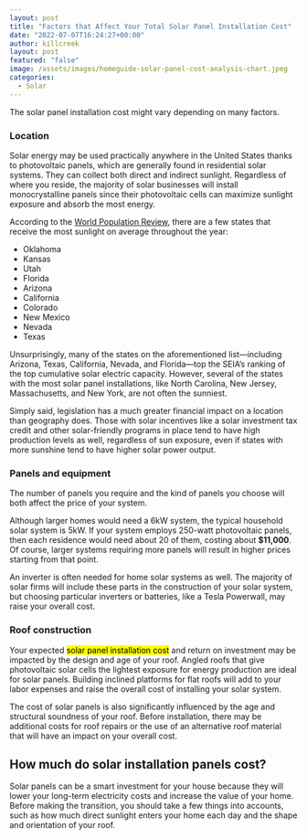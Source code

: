 ```yaml
---
layout: post
title: "Factors that Affect Your Total Solar Panel Installation Cost"
date: "2022-07-07T16:24:27+00:00"
author: killcreek
layout: post
featured: "false"
image: /assets/images/homeguide-solar-panel-cost-analysis-chart.jpeg
categories:
  - Solar
---
```


The solar panel installation cost might vary depending on many factors.

### **Location**

Solar energy may be used practically anywhere in the United States thanks to photovoltaic panels, which are generally found in residential solar systems. They can collect both direct and indirect sunlight. Regardless of where you reside, the majority of solar businesses will install monocrystalline panels since their photovoltaic cells can maximize sunlight exposure and absorb the most energy.

According to the [World Population Review](https://worldpopulationreview.com/state-rankings/sunniest-states), there are a few states that receive the most sunlight on average throughout the year:

- Oklahoma
- Kansas
- Utah
- Florida
- Arizona
- California
- Colorado
- New Mexico
- Nevada
- Texas

Unsurprisingly, many of the states on the aforementioned list—including Arizona, Texas, California, Nevada, and Florida—top the SEIA’s ranking of the top cumulative solar electric capacity. However, several of the states with the most solar panel installations, like North Carolina, New Jersey, Massachusetts, and New York, are not often the sunniest.

Simply said, legislation has a much greater financial impact on a location than geography does. Those with solar incentives like a solar investment tax credit and other solar-friendly programs in place tend to have high production levels as well, regardless of sun exposure, even if states with more sunshine tend to have higher solar power output.

### **Panels and equipment**

The number of panels you require and the kind of panels you choose will both affect the price of your system.

Although larger homes would need a 6kW system, the typical household solar system is 5kW. If your system employs 250-watt photovoltaic panels, then each residence would need about 20 of them, costing about **$11,000**. Of course, larger systems requiring more panels will result in higher prices starting from that point.

An inverter is often needed for home solar systems as well. The majority of solar firms will include these parts in the construction of your solar system, but choosing particular inverters or batteries, like a Tesla Powerwall, may raise your overall cost.

### **Roof construction**

Your expected <mark class="annotation-text annotation-text-yoast" id="annotation-text-7a39f80f-0bd2-4208-81b4-c98e86ce69cb">solar panel installation cost</mark> and return on investment may be impacted by the design and age of your roof. Angled roofs that give photovoltaic solar cells the lightest exposure for energy production are ideal for solar panels. Building inclined platforms for flat roofs will add to your labor expenses and raise the overall cost of installing your solar system.

The cost of solar panels is also significantly influenced by the age and structural soundness of your roof. Before installation, there may be additional costs for roof repairs or the use of an alternative roof material that will have an impact on your overall cost.

## **How much do solar installation panels cost?**

Solar panels can be a smart investment for your house because they will lower your long-term electricity costs and increase the value of your home. Before making the transition, you should take a few things into accounts, such as how much direct sunlight enters your home each day and the shape and orientation of your roof.
